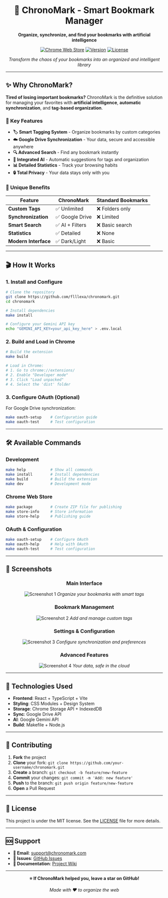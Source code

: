 <div align="center">

# 🔖 ChronoMark - Smart Bookmark Manager

**Organize, synchronize, and find your bookmarks with artificial intelligence**

[![Chrome Web Store](https://img.shields.io/badge/Chrome%20Web%20Store-Available-brightgreen?style=for-the-badge&logo=googlechrome)](https://chrome.google.com/webstore)
[![Version](https://img.shields.io/badge/Version-1.0.0-blue?style=for-the-badge)](https://github.com/flllexa/chronomark)
[![License](https://img.shields.io/badge/License-MIT-yellow?style=for-the-badge)](LICENSE)

*Transform the chaos of your bookmarks into an organized and intelligent library*

</div>

---

## ✨ Why ChronoMark?

**Tired of losing important bookmarks?** ChronoMark is the definitive solution for managing your favorites with **artificial intelligence**, **automatic synchronization**, and **tag-based organization**.

### 🎯 Key Features

- **🏷️ Smart Tagging System** - Organize bookmarks by custom categories
- **☁️ Google Drive Synchronization** - Your data, secure and accessible anywhere
- **🔍 Advanced Search** - Find any bookmark instantly
- **🤖 Integrated AI** - Automatic suggestions for tags and organization
- **📊 Detailed Statistics** - Track your browsing habits
- **🔒 Total Privacy** - Your data stays only with you

### 🚀 Unique Benefits

| Feature | ChronoMark | Standard Bookmarks |
|---|---|---|
| **Custom Tags** | ✅ Unlimited | ❌ Folders only |
| **Synchronization** | ✅ Google Drive | ❌ Limited |
| **Smart Search** | ✅ AI + Filters | ❌ Basic search |
| **Statistics** | ✅ Detailed | ❌ None |
| **Modern Interface** | ✅ Dark/Light | ❌ Basic |

---

## 🎬 How It Works

### 1. **Install and Configure**
```bash
# Clone the repository
git clone https://github.com/flllexa/chronomark.git
cd chronomark

# Install dependencies
make install

# Configure your Gemini API key
echo "GEMINI_API_KEY=your_api_key_here" > .env.local
```

### 2. **Build and Load in Chrome**
```bash
# Build the extension
make build

# Load in Chrome:
# 1. Go to chrome://extensions/
# 2. Enable "Developer mode"
# 3. Click "Load unpacked"
# 4. Select the 'dist' folder
```

### 3. **Configure OAuth (Optional)**
For Google Drive synchronization:
```bash
make oauth-setup    # Configuration guide
make oauth-test     # Test configuration
```

---

## 🛠️ Available Commands

### **Development**
```bash
make help           # Show all commands
make install        # Install dependencies
make build          # Build the extension
make dev            # Development mode
```

### **Chrome Web Store**
```bash
make package        # Create ZIP file for publishing
make store-info     # Store information
make store-help     # Publishing guide
```

### **OAuth & Configuration**
```bash
make oauth-setup    # Configure OAuth
make oauth-help     # Help with OAuth
make oauth-test     # Test configuration
```

---

## 📱 Screenshots

<div align="center">

### Main Interface
![Screenshot 1](store-assets/screenshot1.png)
*Organize your bookmarks with smart tags*

### Bookmark Management
![Screenshot 2](store-assets/screenshot2.png)
*Add and manage custom tags*

### Settings & Configuration
![Screenshot 3](store-assets/screenshot3.png)
*Configure synchronization and preferences*

### Advanced Features
![Screenshot 4](store-assets/screenshot4.png)
*Your data, safe in the cloud*

</div>

---

## 🔧 Technologies Used

- **Frontend**: React + TypeScript + Vite
- **Styling**: CSS Modules + Design System
- **Storage**: Chrome Storage API + IndexedDB
- **Sync**: Google Drive API
- **AI**: Google Gemini API
- **Build**: Makefile + Node.js

---

## 🤝 Contributing

1. **Fork** the project
2. **Clone** your fork: `git clone https://github.com/your-username/chronomark.git`
3. **Create** a branch: `git checkout -b feature/new-feature`
4. **Commit** your changes: `git commit -m 'Add: new feature'`
5. **Push** to the branch: `git push origin feature/new-feature`
6. **Open** a Pull Request

---

## 📄 License

This project is under the MIT license. See the [LICENSE](LICENSE) file for more details.

---

## 🆘 Support

- **📧 Email**: [support@chronomark.com](mailto:support@chronomark.com)
- **🐛 Issues**: [GitHub Issues](https://github.com/flllexa/chronomark/issues)
- **📖 Documentation**: [Project Wiki](https://github.com/flllexa/chronomark/wiki)

---

<div align="center">

**⭐ If ChronoMark helped you, leave a star on GitHub!**

*Made with ❤️ to organize the web*

</div>
